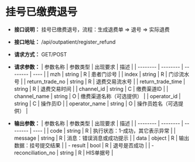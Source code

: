 # 挂号已缴费退号

- **接口说明：** 挂号已缴费退号，流程：生成退费单 => 退号 => 实际退费
- **接口地址：** /api/outpatient/register_refund
- **请求方式：** GET/POST
- **请求参数：**
    | 参数名称 | 参数类型 | 出现要求 | 描述 |
    | -------- | -------- | -------- | ---- |
    | mzh | string | R | 患者门诊号 |
    | index | string | R | 门诊流水号 |
    | return_trade_no | string | R | 退费交易流水号 |
    | return_trade_time | string | R | 退费交易时间 |
    | channel_id | string | C | 缴费渠道ID |
    | channel_name | string | O | 缴费渠道名称（可选提供） |
    | operator_id | string | C | 操作员ID |
    | operator_name | string | O | 操作员姓名（可选提供） |


- **输出参数：**
    | 参数名称 | 参数类型 | 出现要求 | 描述 |
    | -------- | -------- | -------- | ---- |
    | code | string | R | 执行状态：1-成功，其它表示异常 |
    | message | string | R | 消息：错误消息或成功提示 |
    | data | object | R | 输出数据：挂号提交结果 |
    | - result | bool | R | 退号是否成功 |
    | - reconciliation_no | string | R | HIS单据号 |